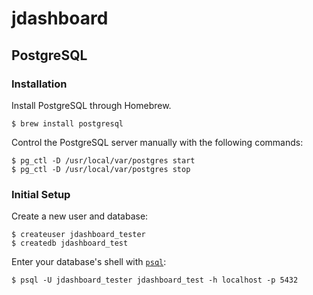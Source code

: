 # jdashboard
## PostgreSQL
### Installation
Install PostgreSQL through Homebrew.
```shell script
$ brew install postgresql
```
Control the PostgreSQL server manually with the following commands:
```shell script
$ pg_ctl -D /usr/local/var/postgres start
$ pg_ctl -D /usr/local/var/postgres stop
```
### Initial Setup
Create a new user and database:
```shell script
$ createuser jdashboard_tester
$ createdb jdashboard_test
```
Enter your database's shell with [`psql`](https://www.postgresql.org/docs/12/app-psql.html):
```shell script
$ psql -U jdashboard_tester jdashboard_test -h localhost -p 5432
```